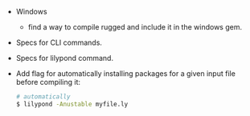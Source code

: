 - Windows
  - find a way to compile rugged and include it in the windows gem.

- Specs for CLI commands.

- Specs for lilypond command.

- Add flag for automatically installing packages for a given input file before compiling it:

  ```bash
  # automatically 
  $ lilypond -Anustable myfile.ly
  ```